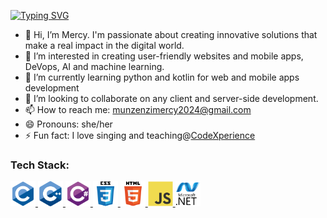 [![Typing SVG](https://readme-typing-svg.demolab.com?font=Fira+Code&pause=1000&width=435&lines=Software+Engineering+Student;+Tutor)](https://git.io/typing-svg)

- 👋 Hi, I’m Mercy. I'm passionate about creating innovative solutions that make a real impact in the digital world.
- 👀 I’m interested in creating user-friendly websites and mobile apps, DeVops, AI and machine learning.
- 🌱 I’m currently learning python and kotlin for web and mobile apps development
- 💞️ I’m looking to collaborate on any client and server-side development.
- 📫 How to reach me: munzenzimercy2024@gmail.com
- 😄 Pronouns: she/her
- ⚡ Fun fact: I love singing and teaching@<a href="https://youtube.com/@codexperience247?si=I0bVpnZtSlaBky_w">CodeXperience</a>

<h3 align="left">Tech Stack:</h3>
<p align="left"> <a href="https://www.cprogramming.com/" target="_blank" rel="noreferrer"> <img src="https://raw.githubusercontent.com/devicons/devicon/master/icons/c/c-original.svg" alt="c" width="40" height="40"/> </a> <a href="https://www.w3schools.com/cpp/" target="_blank" rel="noreferrer"> <img src="https://raw.githubusercontent.com/devicons/devicon/master/icons/cplusplus/cplusplus-original.svg" alt="cplusplus" width="40" height="40"/> </a> <a href="https://www.w3schools.com/cs/" target="_blank" rel="noreferrer"> <img src="https://raw.githubusercontent.com/devicons/devicon/master/icons/csharp/csharp-original.svg" alt="csharp" width="40" height="40"/> </a> <a href="https://www.w3schools.com/css/" target="_blank" rel="noreferrer"> <img src="https://raw.githubusercontent.com/devicons/devicon/master/icons/css3/css3-original-wordmark.svg" alt="css3" width="40" height="40"/> </a> <a href="https://www.w3.org/html/" target="_blank" rel="noreferrer"> <img src="https://raw.githubusercontent.com/devicons/devicon/master/icons/html5/html5-original-wordmark.svg" alt="html5" width="40" height="40"/> </a> <a href="https://developer.mozilla.org/en-US/docs/Web/JavaScript" target="_blank" rel="noreferrer"> <img src="https://raw.githubusercontent.com/devicons/devicon/master/icons/javascript/javascript-original.svg" alt="javascript" width="40" height="40"/> </a>  <a href="https://dotnet.microsoft.com/" target="_blank" rel="noreferrer"> <img src="https://raw.githubusercontent.com/devicons/devicon/master/icons/dot-net/dot-net-original-wordmark.svg" alt="dotnet" width="40" height="40"/> </a> 
</p>

